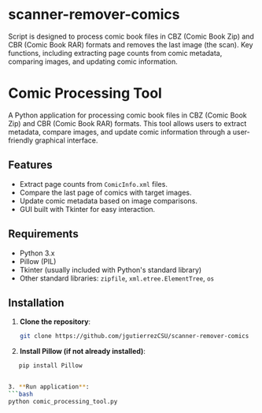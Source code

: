 # scanner-remover-comics
Script is designed to process comic book files in CBZ (Comic Book Zip) and CBR (Comic Book RAR) formats and removes the last image (the scan). Key functions, including extracting page counts from comic metadata, comparing images, and updating comic information.


# Comic Processing Tool

A Python application for processing comic book files in CBZ (Comic Book Zip) and CBR (Comic Book RAR) formats. This tool allows users to extract metadata, compare images, and update comic information through a user-friendly graphical interface.

## Features

- Extract page counts from `ComicInfo.xml` files.
- Compare the last page of comics with target images.
- Update comic metadata based on image comparisons.
- GUI built with Tkinter for easy interaction.

## Requirements

- Python 3.x
- Pillow (PIL)
- Tkinter (usually included with Python's standard library)
- Other standard libraries: `zipfile`, `xml.etree.ElementTree`, `os`

## Installation

1. **Clone the repository**:
   ```bash
   git clone https://github.com/jgutierrezCSU/scanner-remover-comics

2. **Install Pillow (if not already installed)**:
```bash
   pip install Pillow


3. **Run application**:
```bash
python comic_processing_tool.py
   
